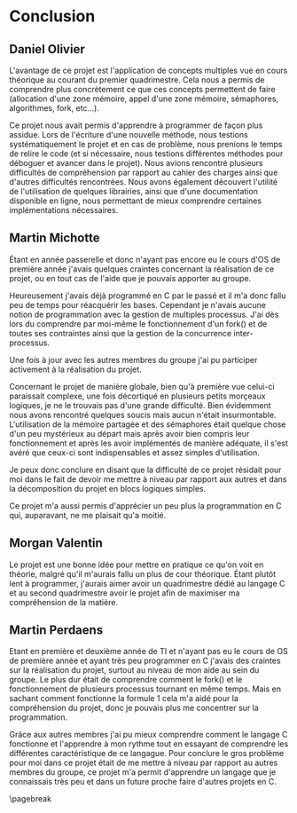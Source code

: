 Conclusion
=============

## Daniel Olivier

L'avantage de ce projet est l'application de concepts multiples vue en cours théorique au courant du premier quadrimestre.
Cela nous a permis de comprendre plus concrètement ce que ces concepts permettent de faire (allocation d'une zone mémoire, 
appel d'une zone mémoire, sémaphores, algorithmes, fork, etc...).

Ce projet nous avait permis d'apprendre à programmer de façon plus assidue.
Lors de l'écriture d'une nouvelle méthode, nous testions systématiquement le projet et en cas de problème, nous prenions 
le temps de relire le code (et si nécessaire, nous testions différentes méthodes pour déboguer et avancer dans le projet).
Nous avions rencontré plusieurs difficultés de compréhension par rapport au cahier des charges ainsi que d'autres difficultés 
rencontrées. Nous avons également découvert l'utilité de l'utilisation de quelques librairies, ainsi 
que d'une documentation disponible en ligne, nous permettant de mieux comprendre certaines implémentations nécessaires.

## Martin Michotte

Étant en année passerelle et donc n'ayant pas encore eu le cours d'OS de première année j'avais quelques craintes concernant 
la réalisation de ce projet, ou en tout cas de l'aide que je pouvais apporter au groupe.

Heureusement j'avais déjà programmé en C par le passé et il m'a donc fallu peu de temps pour réacquérir les bases. 
Cependant je n'avais aucune notion de programmation avec la gestion de multiples processus. J'ai dès lors du comprendre 
par moi-même le fonctionnement d'un fork() et de toutes ses contraintes ainsi que la gestion de la concurrence inter-processus. 

Une fois à jour avec les autres membres du groupe j'ai pu participer activement à la réalisation du projet. 

Concernant le projet de manière globale, bien qu'à première vue celui-ci paraissait complexe, une fois décortiqué en plusieurs 
petits morçeaux logiques, je ne le trouvais pas d'une grande difficulté. Bien évidemment nous avons rencontré quelques soucis 
mais aucun n'était insurmontable. L'utilisation de la mémoire partagée et des sémaphores était quelque chose d'un peu mystérieux 
au départ mais après avoir bien compris leur fonctionnement et après les avoir implémentés de manière adéquate, il s'est avéré 
que ceux-ci sont indispensables   et assez simples d'utilisation. 

Je peux donc conclure en disant que la difficulté de ce projet résidait pour moi dans le fait de devoir me mettre à niveau 
par rapport aux autres et dans la décomposition du projet en blocs logiques simples. 

Ce projet m'a aussi permis d'apprécier un peu plus la programmation en C qui, auparavant, ne me plaisait qu'a moitié.  

## Morgan Valentin

Le projet est une bonne idée pour mettre en pratique ce qu'on voit en théorie, malgré qu'il m'aurais fallu un plus 
de cour théorique. Étant plutôt lent à programmer, j'aurais aimer avoir un quadrimestre dédié au langage C et 
au second quadrimestre avoir le projet afin de maximiser ma compréhension de la matière.

## Martin Perdaens

Etant en première et deuxième année de TI et n'ayant pas eu le cours de OS de première année et ayant très peu programmer 
en C j'avais des craintes sur la réalisation du projet, surtout au niveau de mon aide au sein du groupe.
Le plus dur était de comprendre comment le fork() et le fonctionnement de plusieurs processus tournant en même temps.
Mais en sachant comment fonctionne la formule 1 cela m'a aidé pour la compréhension du projet, donc je pouvais plus  me 
concentrer sur la programmation. 

Grâce aux autres membres j'ai pu mieux comprendre comment le langage C fonctionne et 
l'apprendre  à mon rythme tout en essayant de comprendre les différentes caractéristique de ce langague. Pour conclure le 
gros problème pour moi dans ce projet était de me  mettre à niveau par rapport au autres membres du groupe, ce projet m'a 
permit d'apprendre un langage que je connaissais très peu et dans un future proche faire d'autres projets en C.

\pagebreak
 
